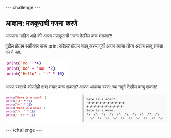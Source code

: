 \--- challenge \---

## आव्हान: मजकूराची गणना करणे

आपणास माहित आहे की आपण मजकूराची गणना देखील करू शकता?!

पुढील प्रोग्राम स्क्रीनवर काय print करेल? प्रोग्राम चालू करण्यापूर्वी आपण त्याचा योग्य अंदाज लावू शकता का ते पहा.

![screenshot](images/me-text-calc.png)

आपण स्वतःचे कोणतेही शब्द तयार करू शकता? आपण आपल्या स्वत: च्या नमुने देखील बनवू शकता!

![screenshot](images/me-patterns.png)

\--- /challenge \---